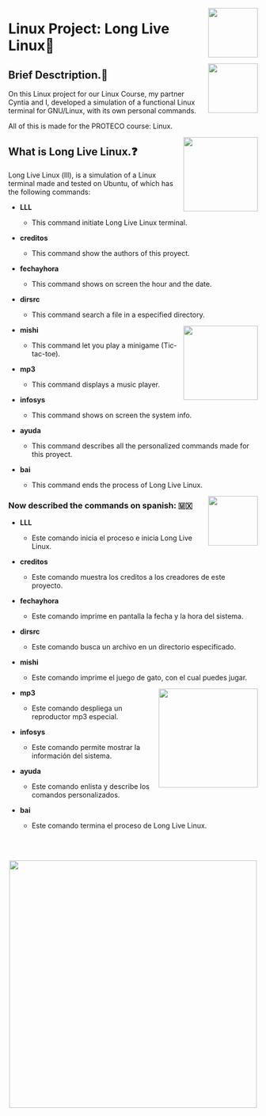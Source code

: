 <p>
  <img src="https://user-images.githubusercontent.com/32719951/188745079-221f27e7-eca1-4e2d-b75f-0dad0e577851.png"  align = "right" width="100" >
</p>

# Linux Project: Long Live Linux🐧

<p>
  <img src="https://media0.giphy.com/media/j4ABaI9BWdpYNI9ric/giphy.gif?cid=ecf05e47pr9vshxfw1ius04al14xdxsi2g3oltoqfyoppx91&rid=giphy.gif&ct=s"  align = "right" width="100" >
</p>

## Brief Desctription.📜

On this Linux project for our Linux Course, my partner Cyntia and I, developed a simulation of a functional Linux terminal for GNU/Linux, with its own personal commands.

All of this is made for the PROTECO course: Linux.


<p>
  <img src="https://upload.wikimedia.org/wikipedia/commons/d/dd/Linux_logo.jpg" align = "right" width="150"/>
</p>

## What is Long Live Linux.❓️

Long Live Linux (lll), is a simulation of a Linux terminal made and tested on Ubuntu, of which has the following commands:

- **LLL**
  - This command initiate Long Live Linux terminal.

- **creditos**
  - This command show the authors of this proyect.

- **fechayhora**
  - This command shows on screen the hour and the date.

- **dirsrc**
  - This command search a file in a especified directory.

<p>
<img src="https://media2.giphy.com/media/l1J9RN2h96SR0A492/giphy.gif?cid=ecf05e47pr9vshxfw1ius04al14xdxsi2g3oltoqfyoppx91&rid=giphy.gif&ct=s" align = "right" width="150"/>
</p>

- **mishi**
  - This command let you play a minigame (Tic-tac-toe).

- **mp3**
  - This command displays a music player.

- **infosys**
  - This command shows on screen the system info.

- **ayuda**
  - This command describes all the personalized commands made for this proyect.

- **bai**
  - This command ends the process of Long Live Linux.

<p >
  <img src="https://media1.giphy.com/media/MCRQ0Nkn4KfeQDdM7N/giphy.gif?cid=ecf05e47k3fwqzbgjsxf0s13ooqkk3ozxqp3bkr4aul9mepy&rid=giphy.gif&ct=s"  align = "right" width="100"/>
</p>



### Now described the commands on spanish: 🇲🇽

- **LLL**
  - Este comando inicia el proceso e inicia Long Live Linux.

- **creditos**
  - Este comando muestra los creditos a los creadores de este proyecto.

- **fechayhora**
  - Este comando imprime en pantalla la fecha y la hora del sistema.

- **dirsrc**
  - Este comando busca un archivo en un directorio especificado.

- **mishi**
  - Este comando imprime el juego de gato, con el cual puedes jugar.

<p >
  <img src="https://media0.giphy.com/media/jxETRYAi2KReel7pqy/giphy.gif?cid=ecf05e47ehnfwtem5z3qxerbo88amrnobiden6hnutvfgmbj&rid=giphy.gif&ct=g"  align = "right" width="200"/>
</p>

- **mp3**
  - Este comando despliega un reproductor mp3 especial.

- **infosys**
  - Este comando permite mostrar la información del sistema.

- **ayuda**
  - Este comando enlista y describe los comandos personalizados.

- **bai**
  - Este comando termina el proceso de Long Live Linux.


<br>

</br>

<p align = "center">
  <img src="https://media3.giphy.com/media/4N5ddOOJJ7gtKTgNac/giphy.gif?cid=ecf05e470ks7zxethgzg6toqq9hj4yow8w17vlqvk2fns1nj&rid=giphy.gif&ct=g"  width="500"/>
</p>

